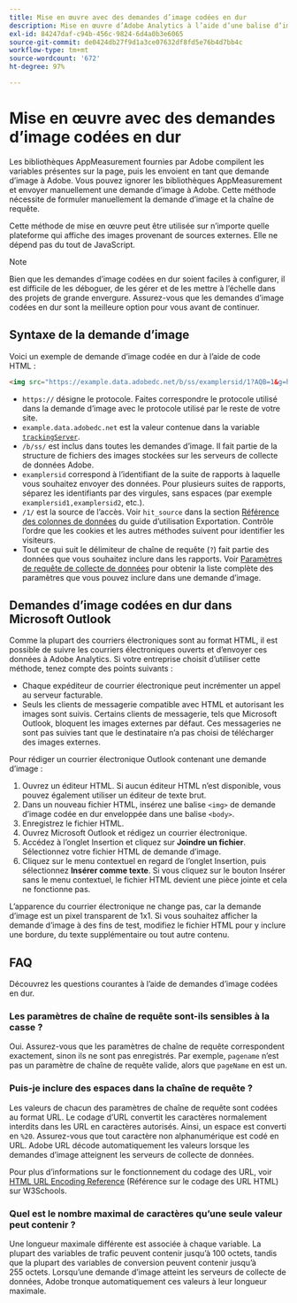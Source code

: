 ```yaml
---
title: Mise en œuvre avec des demandes d’image codées en dur
description: Mise en œuvre d’Adobe Analytics à l’aide d’une balise d’image HTML (demande d’image codée en dur)
exl-id: 84247daf-c94b-456c-9824-6d4a0b3e6065
source-git-commit: de0424db27f9d1a3ce07632df8fd5e76b4d7bb4c
workflow-type: tm+mt
source-wordcount: '672'
ht-degree: 97%

---
```


# Mise en œuvre avec des demandes d’image codées en dur

Les bibliothèques AppMeasurement fournies par Adobe compilent les variables présentes sur la page, puis les envoient en tant que demande d’image à Adobe. Vous pouvez ignorer les bibliothèques AppMeasurement et envoyer manuellement une demande d’image à Adobe. Cette méthode nécessite de formuler manuellement la demande d’image et la chaîne de requête.

Cette méthode de mise en œuvre peut être utilisée sur n’importe quelle plateforme qui affiche des images provenant de sources externes. Elle ne dépend pas du tout de JavaScript.

>[!NOTE]
>
>Bien que les demandes d’image codées en dur soient faciles à configurer, il est difficile de les déboguer, de les gérer et de les mettre à l’échelle dans des projets de grande envergure. Assurez-vous que les demandes d’image codées en dur sont la meilleure option pour vous avant de continuer.

## Syntaxe de la demande d’image

Voici un exemple de demande d’image codée en dur à l’aide de code HTML :

```html
<img src="https://example.data.adobedc.net/b/ss/examplersid/1?AQB=1&g=http%3A%2F%2Fexample.com&pageName=Example%20hardcoded%20hit&v1=Example%20value&AQE=1"/>
```

* `https://` désigne le protocole. Faites correspondre le protocole utilisé dans la demande d’image avec le protocole utilisé par le reste de votre site.
* `example.data.adobedc.net` est la valeur contenue dans la variable [`trackingServer`](/help/implement/vars/config-vars/trackingserver.md).
* `/b/ss/` est inclus dans toutes les demandes d’image. Il fait partie de la structure de fichiers des images stockées sur les serveurs de collecte de données Adobe.
* `examplersid` correspond à l’identifiant de la suite de rapports à laquelle vous souhaitez envoyer des données. Pour plusieurs suites de rapports, séparez les identifiants par des virgules, sans espaces (par exemple `examplersid1,examplersid2`, etc.).
* `/1/` est la source de l’accès. Voir `hit_source` dans la section [Référence des colonnes de données](../../export/analytics-data-feed/c-df-contents/datafeeds-reference.md) du guide d’utilisation Exportation. Contrôle l’ordre que les cookies et les autres méthodes suivent pour identifier les visiteurs.
* Tout ce qui suit le délimiteur de chaîne de requête (`?`) fait partie des données que vous souhaitez inclure dans les rapports. Voir [Paramètres de requête de collecte de données](../validate/query-parameters.md) pour obtenir la liste complète des paramètres que vous pouvez inclure dans une demande d’image.

## Demandes d’image codées en dur dans Microsoft Outlook

Comme la plupart des courriers électroniques sont au format HTML, il est possible de suivre les courriers électroniques ouverts et d’envoyer ces données à Adobe Analytics. Si votre entreprise choisit d’utiliser cette méthode, tenez compte des points suivants :

* Chaque expéditeur de courrier électronique peut incrémenter un appel au serveur facturable.
* Seuls les clients de messagerie compatible avec HTML et autorisant les images sont suivis. Certains clients de messagerie, tels que Microsoft Outlook, bloquent les images externes par défaut. Ces messageries ne sont pas suivies tant que le destinataire n’a pas choisi de télécharger des images externes.

Pour rédiger un courrier électronique Outlook contenant une demande d’image :

1. Ouvrez un éditeur HTML. Si aucun éditeur HTML n’est disponible, vous pouvez également utiliser un éditeur de texte brut.
2. Dans un nouveau fichier HTML, insérez une balise `<img>` de demande d’image codée en dur enveloppée dans une balise `<body>`.
3. Enregistrez le fichier HTML.
4. Ouvrez Microsoft Outlook et rédigez un courrier électronique.
5. Accédez à l’onglet Insertion et cliquez sur **Joindre un fichier**. Sélectionnez votre fichier HTML de demande d’image.
6. Cliquez sur le menu contextuel en regard de l’onglet Insertion, puis sélectionnez **Insérer comme texte**. Si vous cliquez sur le bouton Insérer sans le menu contextuel, le fichier HTML devient une pièce jointe et cela ne fonctionne pas.

L’apparence du courrier électronique ne change pas, car la demande d’image est un pixel transparent de 1x1. Si vous souhaitez afficher la demande d’image à des fins de test, modifiez le fichier HTML pour y inclure une bordure, du texte supplémentaire ou tout autre contenu.

## FAQ

Découvrez les questions courantes à l’aide de demandes d’image codées en dur.

### Les paramètres de chaîne de requête sont-ils sensibles à la casse ?

Oui. Assurez-vous que les paramètres de chaîne de requête correspondent exactement, sinon ils ne sont pas enregistrés. Par exemple, `pagename` n’est pas un paramètre de chaîne de requête valide, alors que `pageName` en est un.

### Puis-je inclure des espaces dans la chaîne de requête ?

Les valeurs de chacun des paramètres de chaîne de requête sont codées au format URL. Le codage d’URL convertit les caractères normalement interdits dans les URL en caractères autorisés. Ainsi, un espace est converti en `%20`. Assurez-vous que tout caractère non alphanumérique est codé en URL. Adobe URL décode automatiquement les valeurs lorsque les demandes d’image atteignent les serveurs de collecte de données.

Pour plus d’informations sur le fonctionnement du codage des URL, voir [HTML URL Encoding Reference](https://www.w3schools.com/tags/ref_urlencode.asp) (Référence sur le codage des URL HTML) sur W3Schools.

### Quel est le nombre maximal de caractères qu’une seule valeur peut contenir ?

Une longueur maximale différente est associée à chaque variable. La plupart des variables de trafic peuvent contenir jusqu’à 100 octets, tandis que la plupart des variables de conversion peuvent contenir jusqu’à 255 octets. Lorsqu’une demande d’image atteint les serveurs de collecte de données, Adobe tronque automatiquement ces valeurs à leur longueur maximale.
